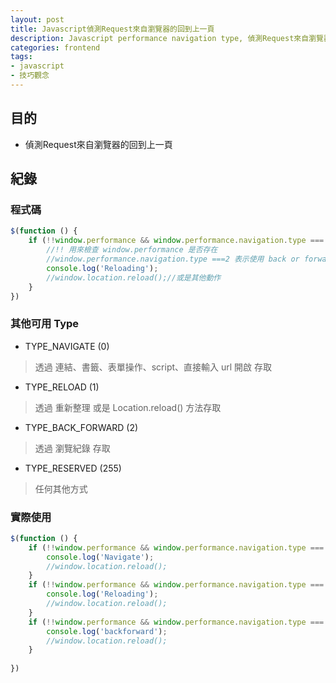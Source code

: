 ```yaml
---
layout: post
title: Javascript偵測Request來自瀏覽器的回到上一頁
description: Javascript performance navigation type, 偵測Request來自瀏覽器的回到上一頁
categories: frontend
tags:
- javascript
- 技巧觀念
---
```

## 目的 ##

 - 偵測Request來自瀏覽器的回到上一頁

 <!-- more -->
   
## 紀錄 ##

### 程式碼 ###

```javascript
$(function () {
    if (!!window.performance && window.performance.navigation.type === 2) {
        //!! 用來檢查 window.performance 是否存在
        //window.performance.navigation.type ===2 表示使用 back or forward
        console.log('Reloading');
        //window.location.reload();//或是其他動作
    }
})
```

### 其他可用 Type ###

 - TYPE_NAVIGATE (0)

> 透過 連結、書籤、表單操作、script、直接輸入 url 開啟 存取

 - TYPE_RELOAD (1)

> 透過 重新整理 或是 Location.reload() 方法存取

 - TYPE_BACK_FORWARD (2)

> 透過 瀏覽紀錄 存取

 - TYPE_RESERVED (255)

> 任何其他方式

### 實際使用 ###

```javascript
$(function () {
    if (!!window.performance && window.performance.navigation.type === 0) {
        console.log('Navigate');
        //window.location.reload();
    }
    if (!!window.performance && window.performance.navigation.type === 1) {
        console.log('Reloading');
        //window.location.reload();
    }
    if (!!window.performance && window.performance.navigation.type === 2) {
        console.log('backforward');
        //window.location.reload();
    }
    
})
```
